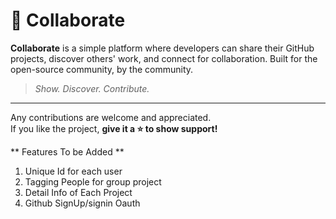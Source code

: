 # 🤝 Collaborate

**Collaborate** is a simple platform where developers can share their GitHub projects, discover others' work, and connect for collaboration. Built for the open-source community, by the community.

> *Show. Discover. Contribute.*

---

Any contributions are welcome and appreciated.  
If you like the project, **give it a ⭐ to show support!**






** Features To be Added **
1. Unique Id for each user
2. Tagging People for group project
3. Detail Info of Each Project
4. Github SignUp/signin Oauth
